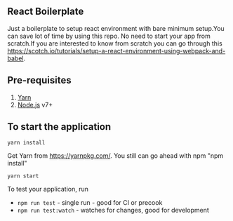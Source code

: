 ## React Boilerplate
Just a boilerplate to setup react environment with bare minimum setup.You can save lot of time by using this repo. No need to start your app from scratch.If you are interested to know from scratch you can go through this https://scotch.io/tutorials/setup-a-react-environment-using-webpack-and-babel.


## Pre-requisites
1. [Yarn](https://yarnpkg.com/lang/en/docs/install/)
2. [Node.js](https://nodejs.org/) v7+


## To start the application
```
yarn install
```
Get Yarn from https://yarnpkg.com/. You still can go ahead with npm "npm install"
```
yarn start
```
To test your application, run

* `npm run test` - single run - good for CI or precook
* `npm run test:watch` - watches for changes, good for development

